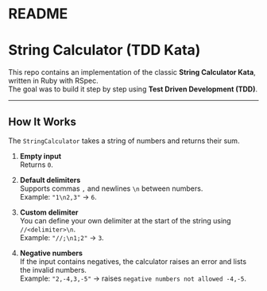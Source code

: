 # README

# String Calculator (TDD Kata)

This repo contains an implementation of the classic **String Calculator Kata**, written in Ruby with RSpec.  
The goal was to build it step by step using **Test Driven Development (TDD)**.

---

## How It Works

The `StringCalculator` takes a string of numbers and returns their sum.

1. **Empty input**  
   Returns `0`.

2. **Default delimiters**  
   Supports commas `,` and newlines `\n` between numbers.  
   Example: `"1\n2,3"` → `6`.

3. **Custom delimiter**  
   You can define your own delimiter at the start of the string using `//<delimiter>\n`.  
   Example: `"//;\n1;2"` → `3`.

4. **Negative numbers**  
   If the input contains negatives, the calculator raises an error and lists the invalid numbers.  
   Example: `"2,-4,3,-5"` → raises `negative numbers not allowed -4,-5`.
